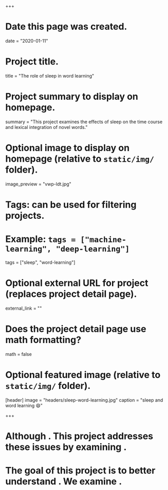 +++
# Date this page was created.
date = "2020-01-11"

# Project title.
title = "The role of sleep in word learning"

# Project summary to display on homepage.
summary = "This project examines the effects of sleep on the time course and lexical integration of novel words."

# Optional image to display on homepage (relative to `static/img/` folder).
image_preview = "vwp-ldt.jpg"

# Tags: can be used for filtering projects.
# Example: `tags = ["machine-learning", "deep-learning"]`
tags = ["sleep", "word-learning"]

# Optional external URL for project (replaces project detail page).
external_link = ""

# Does the project detail page use math formatting?
math = false

# Optional featured image (relative to `static/img/` folder).
[header]
image = "headers/sleep-word-learning.jpg"
caption = "sleep and word learning :smile:"

+++

# Although . This project addresses these issues by examining .
# The goal of this project is to better understand . We examine .